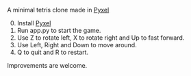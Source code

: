A minimal tetris clone made in [Pyxel](https://github.com/kitao/pyxel)

0. Install [Pyxel](https://github.com/kitao/pyxel)
1. Run app.py to start the game.
2. Use Z to rotate left, X to rotate right and Up to fast forward.
3. Use Left, Right and Down to move around.
4. Q to quit and R to restart.

Improvements are welcome.